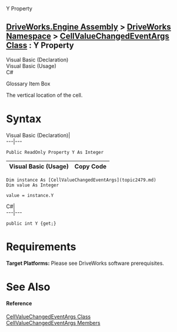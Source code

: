 Y Property   
  
[DriveWorks.Engine Assembly](topic2156.md) > [DriveWorks Namespace](topic2159.md) > [CellValueChangedEventArgs Class](topic2479.md) : Y Property  
---  
  
Visual Basic (Declaration)    
Visual Basic (Usage)    
C# 

Glossary Item Box

The vertical location of the cell. 

# Syntax

Visual Basic (Declaration)|   
---|---  
      
    
    Public ReadOnly Property Y As Integer  
  
Visual Basic (Usage)| Copy Code  
---|---  
      
    
    Dim instance As [CellValueChangedEventArgs](topic2479.md)
    Dim value As Integer
     
    value = instance.Y  
  
C#|   
---|---  
      
    
    public int Y {get;}  
  
# Requirements

**Target Platforms:** Please see DriveWorks software prerequisites.

# See Also

#### Reference

[CellValueChangedEventArgs Class](topic2479.md)   
[CellValueChangedEventArgs Members](topic2480.md)


